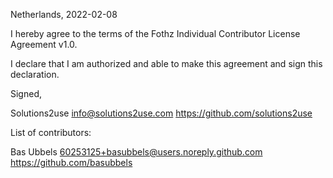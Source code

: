Netherlands, 2022-02-08

I hereby agree to the terms of the Fothz Individual Contributor License
Agreement v1.0.

I declare that I am authorized and able to make this agreement and sign this
declaration.

Signed,

Solutions2use info@solutions2use.com https://github.com/solutions2use

List of contributors:

Bas Ubbels 60253125+basubbels@users.noreply.github.com https://github.com/basubbels

